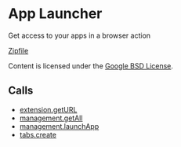 
App Launcher
=======

Get access to your apps in a browser action

[Zipfile](http://developer.chrome.com/extensions/examples/extensions/app_launcher.zip)

Content is licensed under the [Google BSD License](http://code.google.com/google_bsd_license.html).

Calls
-----

* [extension.getURL](https://developer.chrome.com/extensions/extension#method-getURL)
* [management.getAll](https://developer.chrome.com/extensions/management#method-getAll)
* [management.launchApp](https://developer.chrome.com/extensions/management#method-launchApp)
* [tabs.create](https://developer.chrome.com/extensions/tabs#method-create)
